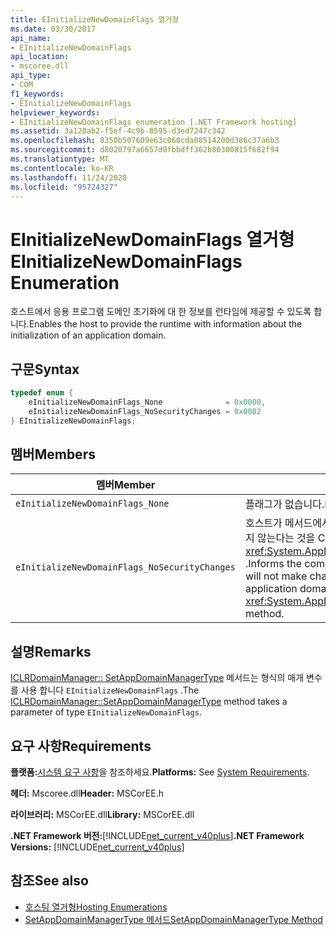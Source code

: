 ```yaml
---
title: EInitializeNewDomainFlags 열거형
ms.date: 03/30/2017
api_name:
- EInitializeNewDomainFlags
api_location:
- mscoree.dll
api_type:
- COM
f1_keywords:
- EInitializeNewDomainFlags
helpviewer_keywords:
- EInitializeNewDomainFlags enumeration [.NET Framework hosting]
ms.assetid: 3a120ab2-f5ef-4c9b-8595-d3ed7247c342
ms.openlocfilehash: 8350b507609e63c060cda08514200d386c37a6b3
ms.sourcegitcommit: d8020797a6657d0fbbdff362b80300815f682f94
ms.translationtype: MT
ms.contentlocale: ko-KR
ms.lasthandoff: 11/24/2020
ms.locfileid: "95724327"
---
```

# <a name="einitializenewdomainflags-enumeration"></a><span data-ttu-id="fa7a6-102">EInitializeNewDomainFlags 열거형</span><span class="sxs-lookup"><span data-stu-id="fa7a6-102">EInitializeNewDomainFlags Enumeration</span></span>

<span data-ttu-id="fa7a6-103">호스트에서 응용 프로그램 도메인 초기화에 대 한 정보를 런타임에 제공할 수 있도록 합니다.</span><span class="sxs-lookup"><span data-stu-id="fa7a6-103">Enables the host to provide the runtime with information about the initialization of an application domain.</span></span>  
  
## <a name="syntax"></a><span data-ttu-id="fa7a6-104">구문</span><span class="sxs-lookup"><span data-stu-id="fa7a6-104">Syntax</span></span>  
  
```cpp  
typedef enum {  
    eInitializeNewDomainFlags_None              = 0x0000,  
    eInitializeNewDomainFlags_NoSecurityChanges = 0x0002  
} EInitializeNewDomainFlags;  
```  
  
## <a name="members"></a><span data-ttu-id="fa7a6-105">멤버</span><span class="sxs-lookup"><span data-stu-id="fa7a6-105">Members</span></span>  
  
|<span data-ttu-id="fa7a6-106">멤버</span><span class="sxs-lookup"><span data-stu-id="fa7a6-106">Member</span></span>|<span data-ttu-id="fa7a6-107">설명</span><span class="sxs-lookup"><span data-stu-id="fa7a6-107">Description</span></span>|  
|------------|-----------------|  
|`eInitializeNewDomainFlags_None`|<span data-ttu-id="fa7a6-108">플래그가 없습니다.</span><span class="sxs-lookup"><span data-stu-id="fa7a6-108">No flags.</span></span>|  
|`eInitializeNewDomainFlags_NoSecurityChanges`|<span data-ttu-id="fa7a6-109">호스트가 메서드에서 응용 프로그램 도메인의 보안 상태를 변경 하지 않는다는 것을 CLR (공용 언어 런타임)에 알립니다 <xref:System.AppDomainManager.InitializeNewDomain%2A> .</span><span class="sxs-lookup"><span data-stu-id="fa7a6-109">Informs the common language runtime (CLR) that the host will not make changes to the security state of the application domain in the <xref:System.AppDomainManager.InitializeNewDomain%2A> method.</span></span>|  
  
## <a name="remarks"></a><span data-ttu-id="fa7a6-110">설명</span><span class="sxs-lookup"><span data-stu-id="fa7a6-110">Remarks</span></span>  

 <span data-ttu-id="fa7a6-111">[ICLRDomainManager:: SetAppDomainManagerType](iclrdomainmanager-setappdomainmanagertype-method.md) 메서드는 형식의 매개 변수를 사용 합니다 `EInitializeNewDomainFlags` .</span><span class="sxs-lookup"><span data-stu-id="fa7a6-111">The [ICLRDomainManager::SetAppDomainManagerType](iclrdomainmanager-setappdomainmanagertype-method.md) method takes a parameter of type `EInitializeNewDomainFlags`.</span></span>  
  
## <a name="requirements"></a><span data-ttu-id="fa7a6-112">요구 사항</span><span class="sxs-lookup"><span data-stu-id="fa7a6-112">Requirements</span></span>  

 <span data-ttu-id="fa7a6-113">**플랫폼:**[시스템 요구 사항](../../get-started/system-requirements.md)을 참조하세요.</span><span class="sxs-lookup"><span data-stu-id="fa7a6-113">**Platforms:** See [System Requirements](../../get-started/system-requirements.md).</span></span>  
  
 <span data-ttu-id="fa7a6-114">**헤더:** Mscoree.dll</span><span class="sxs-lookup"><span data-stu-id="fa7a6-114">**Header:** MSCorEE.h</span></span>  
  
 <span data-ttu-id="fa7a6-115">**라이브러리:** MSCorEE.dll</span><span class="sxs-lookup"><span data-stu-id="fa7a6-115">**Library:** MSCorEE.dll</span></span>  
  
 <span data-ttu-id="fa7a6-116">**.NET Framework 버전:**[!INCLUDE[net_current_v40plus](../../../../includes/net-current-v40plus-md.md)]</span><span class="sxs-lookup"><span data-stu-id="fa7a6-116">**.NET Framework Versions:** [!INCLUDE[net_current_v40plus](../../../../includes/net-current-v40plus-md.md)]</span></span>  
  
## <a name="see-also"></a><span data-ttu-id="fa7a6-117">참조</span><span class="sxs-lookup"><span data-stu-id="fa7a6-117">See also</span></span>

- [<span data-ttu-id="fa7a6-118">호스팅 열거형</span><span class="sxs-lookup"><span data-stu-id="fa7a6-118">Hosting Enumerations</span></span>](hosting-enumerations.md)
- [<span data-ttu-id="fa7a6-119">SetAppDomainManagerType 메서드</span><span class="sxs-lookup"><span data-stu-id="fa7a6-119">SetAppDomainManagerType Method</span></span>](iclrdomainmanager-setappdomainmanagertype-method.md)
